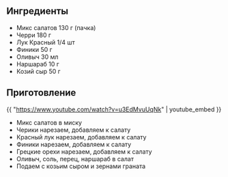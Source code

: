 ## Ингредиенты

- Микс салатов 130 г (пачка)
- Черри 180 г
- Лук Красный 1/4 шт
- Финики 50 г
- Оливыч 30 мл
- Наршараб 10 г
- Козий сыр 50 г

## Приготовление

{{ "https://www.youtube.com/watch?v=u3EdMvuUqNk" | youtube_embed }}

- Микс салатов в миску
- Черики нарезаем, добавляем к салату
- Красный лук нарезаем, добавляем к салату
- Финики нарезаем, добавляем к салату
- Грецкие орехи нарезаем, добавляем к салату
- Оливыч, соль, перец, наршараб в салат
- Подаем с козьим сыром и зернами граната